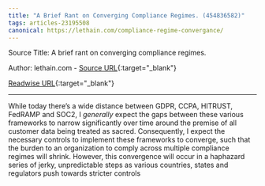```yaml
---
title: "A Brief Rant on Converging Compliance Regimes. (454836582)"
tags: articles-23195508
canonical: https://lethain.com/compliance-regime-convergance/
---
```


Source Title: A brief rant on converging compliance regimes.

Author: lethain.com - [Source URL](https://lethain.com/compliance-regime-convergance/){:target="_blank"}

[Readwise URL](https://readwise.io/open/454836582){:target="_blank"}

---

While today there’s a wide distance between GDPR, CCPA, HITRUST, FedRAMP and SOC2, I *generally* expect the gaps between these various frameworks to narrow significantly over time around the premise of all customer data being treated as sacred. Consequently, I expect the necessary controls to implement these frameworks to converge, such that the burden to an organization to comply across multiple compliance regimes will shrink. However, this convergence will occur in a haphazard series of jerky, unpredictable steps as various countries, states and regulators push towards stricter controls
